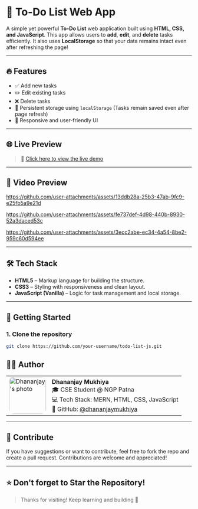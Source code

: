 # 📝 To-Do List Web App

A simple yet powerful **To-Do List** web application built using **HTML, CSS, and JavaScript**. This app allows users to **add**, **edit**, and **delete** tasks efficiently. It also uses **LocalStorage** so that your data remains intact even after refreshing the page!

---

## 🔥 Features

- ✅ Add new tasks
- ✏️ Edit existing tasks
- ❌ Delete tasks
- 💾 Persistent storage using `localStorage` (Tasks remain saved even after page refresh)
- 🔄 Responsive and user-friendly UI

---

## 🌐 Live Preview

> 🚀 [Click here to view the live demo](https://dhananjaycoders-to-do-list-project.netlify.app/)

---

## 📸 Video Preview

https://github.com/user-attachments/assets/13ddb28a-25b3-47ab-9fc9-e25fb5a9e21d

https://github.com/user-attachments/assets/fe737def-4d98-440b-8930-52a3daced53c

https://github.com/user-attachments/assets/3ecc2abe-ec34-4a54-8be2-959c60d594ee

---

## 🛠️ Tech Stack

- **HTML5** – Markup language for building the structure.
- **CSS3** – Styling with responsiveness and clean layout.
- **JavaScript (Vanilla)** – Logic for task management and local storage.

---

## 🚀 Getting Started

### 1. Clone the repository

```bash
git clone https://github.com/your-username/todo-list-js.git

```

## 🧑‍💻 Author


<table>
  <tr>
    <td>
      <img src="https://github.com/user-attachments/assets/780ac54c-631d-413c-96af-18dfe650362b" alt="Dhananjay's photo" width="100" style="border-radius: 12px;"/>
    </td>
    <td>
      <b>Dhananjay Mukhiya</b><br>
      🎓 CSE Student @ NGP Patna<br>
      💻 Tech Stack: MERN, HTML, CSS, JavaScript<br>
      🔗 GitHub: <a href="https://github.com/DhananjayMukhiya">@dhananjaymukhiya</a>
    </td>
  </tr>
</table>

---

## 🤝 Contribute

If you have suggestions or want to contribute, feel free to fork the repo and create a pull request. Contributions are welcome and appreciated!  

---

## ⭐️ Don't forget to Star the Repository!

> Thanks for visiting! Keep learning and building 🚀

